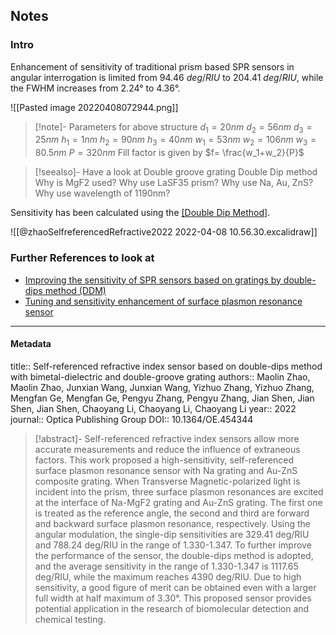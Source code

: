 ## Notes
### Intro
Enhancement of sensitivity of traditional prism based SPR sensors in angular interrogation is limited from $94.46\ deg/RIU$ to $204.41\ deg/RIU$, while the FWHM increases from $2.24°$ to $4.36°$. 

![[Pasted image 20220408072944.png]]

> [!note]- Parameters for above structure
> $d_1 = 20nm$
> $d_2 = 56nm$
> $d_3 = 25nm$
> $h_1 = 1nm$
> $h_2 = 90nm$
> $h_3 = 40nm$
> $w_1 = 53nm$
> $w_2 = 106nm$
> $w_3 = 80.5nm$
> $P = 320nm$
> Fill factor is given by $f= \frac{w_1+w_2}{P}$

> [!seealso]- Have a look at
> Double groove grating
> Double Dip method
> Why is MgF2 used?
> Why use LaSF35 prism?
> Why use Na, Au, ZnS?
> Why use wavelength of 1190nm?

Sensitivity has been calculated using the [[Double Dip Method]](DDM).

![[@zhaoSelfreferencedRefractive2022 2022-04-08 10.56.30.excalidraw]]


### Further References to look at
- [Improving the sensitivity of SPR sensors based on gratings by double-dips method (DDM)](https://bit.ly/3ugkAS5)
- [Tuning and sensitivity enhancement of surface plasmon resonance sensor](https://bit.ly/3JjaxzR)



---

#### Metadata
title:: Self-referenced refractive index sensor based on double-dips method with bimetal-dielectric and double-groove grating
authors:: Maolin Zhao, Maolin Zhao, Junxian Wang, Junxian Wang, Yizhuo Zhang, Yizhuo Zhang, Mengfan Ge, Mengfan Ge, Pengyu Zhang, Pengyu Zhang, Jian Shen, Jian Shen, Jian Shen, Chaoyang Li, Chaoyang Li, Chaoyang Li
year:: 2022
journal:: Optica Publishing Group
DOI:: 10.1364/OE.454344

> [!abstract]-
> Self-referenced refractive index sensors allow more accurate measurements and reduce the influence of extraneous factors. This work proposed a high-sensitivity, self-referenced surface plasmon resonance sensor with Na grating and Au-ZnS composite grating. When Transverse Magnetic-polarized light is incident into the prism, three surface plasmon resonances are excited at the interface of Na-MgF2 grating and Au-ZnS grating. The first one is treated as the reference angle, the second and third are forward and backward surface plasmon resonance, respectively. Using the angular modulation, the single-dip sensitivities are 329.41 deg/RIU and 788.24 deg/RIU in the range of 1.330-1.347. To further improve the performance of the sensor, the double-dips method is adopted, and the average sensitivity in the range of 1.330-1.347 is 1117.65 deg/RIU, while the maximum reaches 4390 deg/RIU. Due to high sensitivity, a good figure of merit can be obtained even with a larger full width at half maximum of 3.30&#x00B0;. This proposed sensor provides potential application in the research of biomolecular detection and chemical testing.
